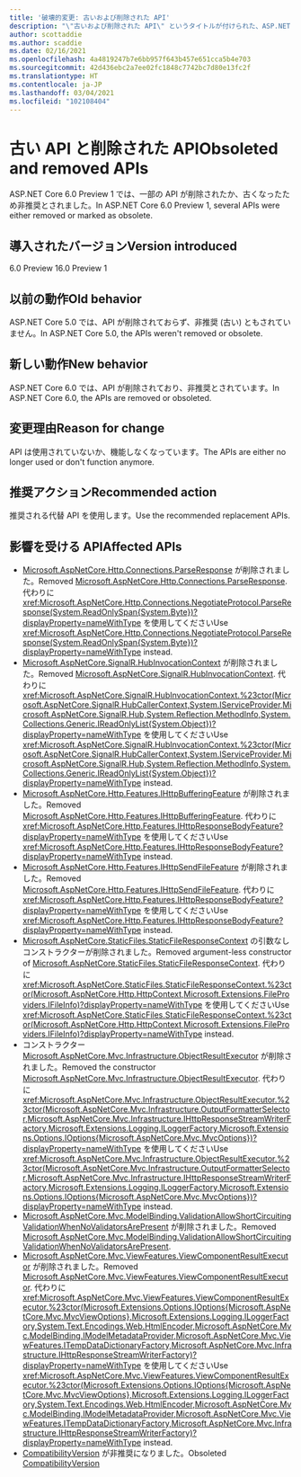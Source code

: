 ```yaml
---
title: '破壊的変更: 古いおよび削除された API'
description: "\"古いおよび削除された API\" というタイトルが付けられた、ASP.NET Core 6.0 における破壊的変更について説明します"
author: scottaddie
ms.author: scaddie
ms.date: 02/16/2021
ms.openlocfilehash: 4a4819247b7e6bb957f643b457e651cca5b4e703
ms.sourcegitcommit: 42d436ebc2a7ee02fc1848c7742bc7d80e13fc2f
ms.translationtype: HT
ms.contentlocale: ja-JP
ms.lasthandoff: 03/04/2021
ms.locfileid: "102108404"
---
```

# <a name="obsoleted-and-removed-apis"></a><span data-ttu-id="2d17a-103">古い API と削除された API</span><span class="sxs-lookup"><span data-stu-id="2d17a-103">Obsoleted and removed APIs</span></span>

<span data-ttu-id="2d17a-104">ASP.NET Core 6.0 Preview 1 では、一部の API が削除されたか、古くなったため非推奨とされました。</span><span class="sxs-lookup"><span data-stu-id="2d17a-104">In ASP.NET Core 6.0 Preview 1, several APIs were either removed or marked as obsolete.</span></span>

## <a name="version-introduced"></a><span data-ttu-id="2d17a-105">導入されたバージョン</span><span class="sxs-lookup"><span data-stu-id="2d17a-105">Version introduced</span></span>

<span data-ttu-id="2d17a-106">6.0 Preview 1</span><span class="sxs-lookup"><span data-stu-id="2d17a-106">6.0 Preview 1</span></span>

## <a name="old-behavior"></a><span data-ttu-id="2d17a-107">以前の動作</span><span class="sxs-lookup"><span data-stu-id="2d17a-107">Old behavior</span></span>

<span data-ttu-id="2d17a-108">ASP.NET Core 5.0 では、API が削除されておらず、非推奨 (古い) ともされていません。</span><span class="sxs-lookup"><span data-stu-id="2d17a-108">In ASP.NET Core 5.0, the APIs weren't removed or obsolete.</span></span>

## <a name="new-behavior"></a><span data-ttu-id="2d17a-109">新しい動作</span><span class="sxs-lookup"><span data-stu-id="2d17a-109">New behavior</span></span>

<span data-ttu-id="2d17a-110">ASP.NET Core 6.0 では、API が削除されており、非推奨とされています。</span><span class="sxs-lookup"><span data-stu-id="2d17a-110">In ASP.NET Core 6.0, the APIs are removed or obsoleted.</span></span>

## <a name="reason-for-change"></a><span data-ttu-id="2d17a-111">変更理由</span><span class="sxs-lookup"><span data-stu-id="2d17a-111">Reason for change</span></span>

<span data-ttu-id="2d17a-112">API は使用されていないか、機能しなくなっています。</span><span class="sxs-lookup"><span data-stu-id="2d17a-112">The APIs are either no longer used or don't function anymore.</span></span>

## <a name="recommended-action"></a><span data-ttu-id="2d17a-113">推奨アクション</span><span class="sxs-lookup"><span data-stu-id="2d17a-113">Recommended action</span></span>

<span data-ttu-id="2d17a-114">推奨される代替 API を使用します。</span><span class="sxs-lookup"><span data-stu-id="2d17a-114">Use the recommended replacement APIs.</span></span>

## <a name="affected-apis"></a><span data-ttu-id="2d17a-115">影響を受ける API</span><span class="sxs-lookup"><span data-stu-id="2d17a-115">Affected APIs</span></span>

* <span data-ttu-id="2d17a-116">[Microsoft.AspNetCore.Http.Connections.ParseResponse](/dotnet/api/microsoft.aspnetcore.http.connections.negotiateprotocol.parseresponse?view=aspnetcore-3.1&preserve-view=true#Microsoft_AspNetCore_Http_Connections_NegotiateProtocol_ParseResponse_System_IO_Stream_) が削除されました。</span><span class="sxs-lookup"><span data-stu-id="2d17a-116">Removed [Microsoft.AspNetCore.Http.Connections.ParseResponse](/dotnet/api/microsoft.aspnetcore.http.connections.negotiateprotocol.parseresponse?view=aspnetcore-3.1&preserve-view=true#Microsoft_AspNetCore_Http_Connections_NegotiateProtocol_ParseResponse_System_IO_Stream_).</span></span> <span data-ttu-id="2d17a-117">代わりに <xref:Microsoft.AspNetCore.Http.Connections.NegotiateProtocol.ParseResponse(System.ReadOnlySpan{System.Byte})?displayProperty=nameWithType> を使用してください</span><span class="sxs-lookup"><span data-stu-id="2d17a-117">Use <xref:Microsoft.AspNetCore.Http.Connections.NegotiateProtocol.ParseResponse(System.ReadOnlySpan{System.Byte})?displayProperty=nameWithType> instead.</span></span>
* <span data-ttu-id="2d17a-118">[Microsoft.AspNetCore.SignalR.HubInvocationContext](/dotnet/api/microsoft.aspnetcore.signalr.hubinvocationcontext.-ctor?view=aspnetcore-5.0&preserve-view=true#Microsoft_AspNetCore_SignalR_HubInvocationContext__ctor_Microsoft_AspNetCore_SignalR_HubCallerContext_System_String_System_Object___) が削除されました。</span><span class="sxs-lookup"><span data-stu-id="2d17a-118">Removed [Microsoft.AspNetCore.SignalR.HubInvocationContext](/dotnet/api/microsoft.aspnetcore.signalr.hubinvocationcontext.-ctor?view=aspnetcore-5.0&preserve-view=true#Microsoft_AspNetCore_SignalR_HubInvocationContext__ctor_Microsoft_AspNetCore_SignalR_HubCallerContext_System_String_System_Object___).</span></span> <span data-ttu-id="2d17a-119">代わりに <xref:Microsoft.AspNetCore.SignalR.HubInvocationContext.%23ctor(Microsoft.AspNetCore.SignalR.HubCallerContext,System.IServiceProvider,Microsoft.AspNetCore.SignalR.Hub,System.Reflection.MethodInfo,System.Collections.Generic.IReadOnlyList{System.Object})?displayProperty=nameWithType> を使用してください</span><span class="sxs-lookup"><span data-stu-id="2d17a-119">Use <xref:Microsoft.AspNetCore.SignalR.HubInvocationContext.%23ctor(Microsoft.AspNetCore.SignalR.HubCallerContext,System.IServiceProvider,Microsoft.AspNetCore.SignalR.Hub,System.Reflection.MethodInfo,System.Collections.Generic.IReadOnlyList{System.Object})?displayProperty=nameWithType> instead.</span></span>
* <span data-ttu-id="2d17a-120">[Microsoft.AspNetCore.Http.Features.IHttpBufferingFeature](/dotnet/api/microsoft.aspnetcore.http.features.ihttpbufferingfeature?view=aspnetcore-3.1&preserve-view=true) が削除されました。</span><span class="sxs-lookup"><span data-stu-id="2d17a-120">Removed [Microsoft.AspNetCore.Http.Features.IHttpBufferingFeature](/dotnet/api/microsoft.aspnetcore.http.features.ihttpbufferingfeature?view=aspnetcore-3.1&preserve-view=true).</span></span> <span data-ttu-id="2d17a-121">代わりに <xref:Microsoft.AspNetCore.Http.Features.IHttpResponseBodyFeature?displayProperty=nameWithType> を使用してください</span><span class="sxs-lookup"><span data-stu-id="2d17a-121">Use <xref:Microsoft.AspNetCore.Http.Features.IHttpResponseBodyFeature?displayProperty=nameWithType> instead.</span></span>
* <span data-ttu-id="2d17a-122">[Microsoft.AspNetCore.Http.Features.IHttpSendFileFeature](/dotnet/api/microsoft.aspnetcore.http.features.ihttpsendfilefeature?view=aspnetcore-3.1&preserve-view=true) が削除されました。</span><span class="sxs-lookup"><span data-stu-id="2d17a-122">Removed [Microsoft.AspNetCore.Http.Features.IHttpSendFileFeature](/dotnet/api/microsoft.aspnetcore.http.features.ihttpsendfilefeature?view=aspnetcore-3.1&preserve-view=true).</span></span> <span data-ttu-id="2d17a-123">代わりに <xref:Microsoft.AspNetCore.Http.Features.IHttpResponseBodyFeature?displayProperty=nameWithType> を使用してください</span><span class="sxs-lookup"><span data-stu-id="2d17a-123">Use <xref:Microsoft.AspNetCore.Http.Features.IHttpResponseBodyFeature?displayProperty=nameWithType> instead.</span></span>
* <span data-ttu-id="2d17a-124">[Microsoft.AspNetCore.StaticFiles.StaticFileResponseContext](/dotnet/api/microsoft.aspnetcore.staticfiles.staticfileresponsecontext.-ctor?view=aspnetcore-3.1&preserve-view=true#Microsoft_AspNetCore_StaticFiles_StaticFileResponseContext__ctor) の引数なしコンストラクターが削除されました。</span><span class="sxs-lookup"><span data-stu-id="2d17a-124">Removed argument-less constructor of [Microsoft.AspNetCore.StaticFiles.StaticFileResponseContext](/dotnet/api/microsoft.aspnetcore.staticfiles.staticfileresponsecontext.-ctor?view=aspnetcore-3.1&preserve-view=true#Microsoft_AspNetCore_StaticFiles_StaticFileResponseContext__ctor).</span></span> <span data-ttu-id="2d17a-125">代わりに <xref:Microsoft.AspNetCore.StaticFiles.StaticFileResponseContext.%23ctor(Microsoft.AspNetCore.Http.HttpContext,Microsoft.Extensions.FileProviders.IFileInfo)?displayProperty=nameWithType> を使用してください</span><span class="sxs-lookup"><span data-stu-id="2d17a-125">Use <xref:Microsoft.AspNetCore.StaticFiles.StaticFileResponseContext.%23ctor(Microsoft.AspNetCore.Http.HttpContext,Microsoft.Extensions.FileProviders.IFileInfo)?displayProperty=nameWithType> instead.</span></span>
* <span data-ttu-id="2d17a-126">コンストラクター [Microsoft.AspNetCore.Mvc.Infrastructure.ObjectResultExecutor](/dotnet/api/microsoft.aspnetcore.mvc.infrastructure.objectresultexecutor.-ctor?view=aspnetcore-3.1&preserve-view=true#Microsoft_AspNetCore_Mvc_Infrastructure_ObjectResultExecutor__ctor_Microsoft_AspNetCore_Mvc_Infrastructure_OutputFormatterSelector_Microsoft_AspNetCore_Mvc_Infrastructure_IHttpResponseStreamWriterFactory_Microsoft_Extensions_Logging_ILoggerFactory_) が削除されました。</span><span class="sxs-lookup"><span data-stu-id="2d17a-126">Removed the constructor [Microsoft.AspNetCore.Mvc.Infrastructure.ObjectResultExecutor](/dotnet/api/microsoft.aspnetcore.mvc.infrastructure.objectresultexecutor.-ctor?view=aspnetcore-3.1&preserve-view=true#Microsoft_AspNetCore_Mvc_Infrastructure_ObjectResultExecutor__ctor_Microsoft_AspNetCore_Mvc_Infrastructure_OutputFormatterSelector_Microsoft_AspNetCore_Mvc_Infrastructure_IHttpResponseStreamWriterFactory_Microsoft_Extensions_Logging_ILoggerFactory_).</span></span> <span data-ttu-id="2d17a-127">代わりに <xref:Microsoft.AspNetCore.Mvc.Infrastructure.ObjectResultExecutor.%23ctor(Microsoft.AspNetCore.Mvc.Infrastructure.OutputFormatterSelector,Microsoft.AspNetCore.Mvc.Infrastructure.IHttpResponseStreamWriterFactory,Microsoft.Extensions.Logging.ILoggerFactory,Microsoft.Extensions.Options.IOptions{Microsoft.AspNetCore.Mvc.MvcOptions})?displayProperty=nameWithType> を使用してください</span><span class="sxs-lookup"><span data-stu-id="2d17a-127">Use <xref:Microsoft.AspNetCore.Mvc.Infrastructure.ObjectResultExecutor.%23ctor(Microsoft.AspNetCore.Mvc.Infrastructure.OutputFormatterSelector,Microsoft.AspNetCore.Mvc.Infrastructure.IHttpResponseStreamWriterFactory,Microsoft.Extensions.Logging.ILoggerFactory,Microsoft.Extensions.Options.IOptions{Microsoft.AspNetCore.Mvc.MvcOptions})?displayProperty=nameWithType> instead.</span></span>
* <span data-ttu-id="2d17a-128">[Microsoft.AspNetCore.Mvc.ModelBinding.ValidationAllowShortCircuitingValidationWhenNoValidatorsArePresent](/dotnet/api/microsoft.aspnetcore.mvc.modelbinding.validation.validationvisitor.allowshortcircuitingvalidationwhennovalidatorsarepresent?view=aspnetcore-3.1&preserve-view=true#Microsoft_AspNetCore_Mvc_ModelBinding_Validation_ValidationVisitor_AllowShortCircuitingValidationWhenNoValidatorsArePresent) が削除されました。</span><span class="sxs-lookup"><span data-stu-id="2d17a-128">Removed [Microsoft.AspNetCore.Mvc.ModelBinding.ValidationAllowShortCircuitingValidationWhenNoValidatorsArePresent](/dotnet/api/microsoft.aspnetcore.mvc.modelbinding.validation.validationvisitor.allowshortcircuitingvalidationwhennovalidatorsarepresent?view=aspnetcore-3.1&preserve-view=true#Microsoft_AspNetCore_Mvc_ModelBinding_Validation_ValidationVisitor_AllowShortCircuitingValidationWhenNoValidatorsArePresent).</span></span>
* <span data-ttu-id="2d17a-129">[Microsoft.AspNetCore.Mvc.ViewFeatures.ViewComponentResultExecutor](/dotnet/api/microsoft.aspnetcore.mvc.viewfeatures.viewcomponentresultexecutor.-ctor?view=aspnetcore-3.1&preserve-view=true#Microsoft_AspNetCore_Mvc_ViewFeatures_ViewComponentResultExecutor__ctor_Microsoft_Extensions_Options_IOptions_Microsoft_AspNetCore_Mvc_MvcViewOptions__Microsoft_Extensions_Logging_ILoggerFactory_System_Text_Encodings_Web_HtmlEncoder_Microsoft_AspNetCore_Mvc_ModelBinding_IModelMetadataProvider_Microsoft_AspNetCore_Mvc_ViewFeatures_ITempDataDictionaryFactory_) が削除されました。</span><span class="sxs-lookup"><span data-stu-id="2d17a-129">Removed [Microsoft.AspNetCore.Mvc.ViewFeatures.ViewComponentResultExecutor](/dotnet/api/microsoft.aspnetcore.mvc.viewfeatures.viewcomponentresultexecutor.-ctor?view=aspnetcore-3.1&preserve-view=true#Microsoft_AspNetCore_Mvc_ViewFeatures_ViewComponentResultExecutor__ctor_Microsoft_Extensions_Options_IOptions_Microsoft_AspNetCore_Mvc_MvcViewOptions__Microsoft_Extensions_Logging_ILoggerFactory_System_Text_Encodings_Web_HtmlEncoder_Microsoft_AspNetCore_Mvc_ModelBinding_IModelMetadataProvider_Microsoft_AspNetCore_Mvc_ViewFeatures_ITempDataDictionaryFactory_).</span></span> <span data-ttu-id="2d17a-130">代わりに <xref:Microsoft.AspNetCore.Mvc.ViewFeatures.ViewComponentResultExecutor.%23ctor(Microsoft.Extensions.Options.IOptions{Microsoft.AspNetCore.Mvc.MvcViewOptions},Microsoft.Extensions.Logging.ILoggerFactory,System.Text.Encodings.Web.HtmlEncoder,Microsoft.AspNetCore.Mvc.ModelBinding.IModelMetadataProvider,Microsoft.AspNetCore.Mvc.ViewFeatures.ITempDataDictionaryFactory,Microsoft.AspNetCore.Mvc.Infrastructure.IHttpResponseStreamWriterFactory)?displayProperty=nameWithType> を使用してください</span><span class="sxs-lookup"><span data-stu-id="2d17a-130">Use <xref:Microsoft.AspNetCore.Mvc.ViewFeatures.ViewComponentResultExecutor.%23ctor(Microsoft.Extensions.Options.IOptions{Microsoft.AspNetCore.Mvc.MvcViewOptions},Microsoft.Extensions.Logging.ILoggerFactory,System.Text.Encodings.Web.HtmlEncoder,Microsoft.AspNetCore.Mvc.ModelBinding.IModelMetadataProvider,Microsoft.AspNetCore.Mvc.ViewFeatures.ITempDataDictionaryFactory,Microsoft.AspNetCore.Mvc.Infrastructure.IHttpResponseStreamWriterFactory)?displayProperty=nameWithType> instead.</span></span>
* <span data-ttu-id="2d17a-131">[CompatibilityVersion](/dotnet/api/microsoft.aspnetcore.mvc.compatibilityversion?view=aspnetcore-3.1&preserve-view=true) が非推奨になりました。</span><span class="sxs-lookup"><span data-stu-id="2d17a-131">Obsoleted [CompatibilityVersion](/dotnet/api/microsoft.aspnetcore.mvc.compatibilityversion?view=aspnetcore-3.1&preserve-view=true)</span></span>

<!--

## Category

ASP.NET Core

## Affected APIs

- `M:Microsoft.AspNetCore.Http.Connections.NegotiateProtocol.ParseResponse(System.IO.Stream)`
- `M:Microsoft.AspNetCore.SignalR.HubInvocationContext.#ctor(Microsoft.AspNetCore.SignalR.HubCallerContext,System.String,System.Object[])`
- `T:Microsoft.AspNetCore.Http.Features.IHttpBufferingFeature`
- `T:Microsoft.AspNetCore.Http.Features.IHttpSendFileFeature`
- `M:Microsoft.AspNetCore.StaticFiles.StaticFileResponseContext.#ctor`
- `M:Microsoft.AspNetCore.Mvc.Infrastructure.ObjectResultExecutor.#ctor(Microsoft.AspNetCore.Mvc.Infrastructure.OutputFormatterSelector,Microsoft.AspNetCore.Mvc.Infrastructure.IHttpResponseStreamWriterFactory,Microsoft.Extensions.Logging.ILoggerFactory)`
- `Overload:Microsoft.AspNetCore.Mvc.ModelBinding.Validation.ValidationVisitor.AllowShortCircuitingValidationWhenNoValidatorsArePresent`
- `M:Microsoft.AspNetCore.Mvc.ViewFeatures.ViewComponentResultExecutor.#ctor(Microsoft.Extensions.Options.IOptions{Microsoft.AspNetCore.Mvc.MvcViewOptions},Microsoft.Extensions.Logging.ILoggerFactory,System.Text.Encodings.Web.HtmlEncoder,Microsoft.AspNetCore.Mvc.ModelBinding.IModelMetadataProvider,Microsoft.AspNetCore.Mvc.ViewFeatures.ITempDataDictionaryFactory)`
- `T:Microsoft.AspNetCore.Mvc.CompatibilityVersion`

-->
